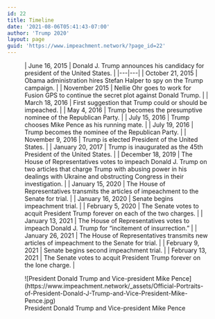 ```yaml
---
id: 22
title: Timeline
date: '2021-08-06T05:41:43-07:00'
author: 'Trump 2020'
layout: page
guid: 'https://www.impeachment.network/?page_id=22'
---
```


<figure class="wp-block-table table">| June 16, 2015 | Donald J. Trump announces his candidacy for president of the United States. |
|---|---|
| October 21, 2015 | Obama administration hires Stefan Halper to spy on the Trump campaign. |
| November 2015 | Nellie Ohr goes to work for Fusion GPS to continue the secret plot against Donald Trump. |
| March 18, 2016 | First suggestion that Trump could or should be impeached. |
| May 4, 2016 | Trump becomes the presumptive nominee of the Republican Party. |
| July 15, 2016 | Trump chooses Mike Pence as his running mate. |
| July 19, 2016 | Trump becomes the nominee of the Republican Party. |
| November 9, 2016 | Trump is elected President of the United States. |
| January 20, 2017 | Trump is inaugurated as the 45th President of the United States. |
| December 18, 2019 | The House of Representatives votes to impeach Donald J. Trump on two articles that charge Trump with abusing power in his dealings with Ukraine and obstructing Congress in their investigation. |
| January 15, 2020 | The House of Representatives transmits the articles of impeachment to the Senate for trial. |
| January 16, 2020 | Senate begins impeachment trial. |
| February 5, 2020 | The Senate votes to acquit President Trump forever on each of the two charges. |
| January 13, 2021 | The House of Representatives votes to impeach Donald J. Trump for “incitement of insurrection.” |
| January 26, 2021 | The House of Representatives transmits new articles of impeachment to the Senate for trial. |
| February 9, 2021 | Senate begins second impeachment trial. |
| February 13, 2021 | The Senate votes to acquit President Trump forever on the lone charge. |

</figure><figure class="wp-block-image size-full size-large is-style-default">![President Donald Trump and Vice-president Mike Pence](https://www.impeachment.network/_assets/Official-Portraits-of-President-Donald-J-Trump-and-Vice-President-Mike-Pence.jpg)<figcaption>President Donald Trump and Vice-president Mike Pence</figcaption></figure>